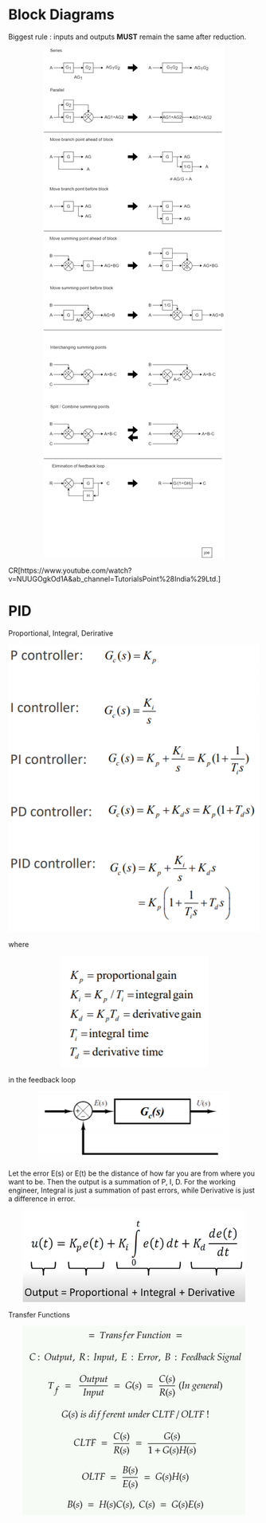 # Block Diagrams

Biggest rule : inputs and outputs **MUST** remain the same after reduction.

<p align="center">
  <img width="auto" height="auto" src="./assets/blockdiagram.png">
</p>
CR[https://www.youtube.com/watch?v=NUUGOgkOd1A&ab_channel=TutorialsPoint%28India%29Ltd.]





# PID

Proportional, Integral, Derirative

<p align="center">
  <img width="auto" height="auto" src="./assets/PID1.png">
</p>

where

<p align="center">
  <img width="auto" height="auto" src="./assets/PID2.png">
</p>

in the feedback loop

<p align="center">
  <img width="auto" height="auto" src="./assets/PID3.png">
</p>



Let the error E(s) or E(t) be the distance of how far you are from where you want to be. Then the output is a summation of P, I, D. For the working engineer, Integral is just a summation of past errors, while Derivative is just a difference in error.

<p align="center">
  <img width="auto" height="auto" src="./assets/PID4.png">
</p>


Transfer Functions

<p align="center">
  <img width="auto" height="auto" src="./assets/transferfunc.png">
</p>